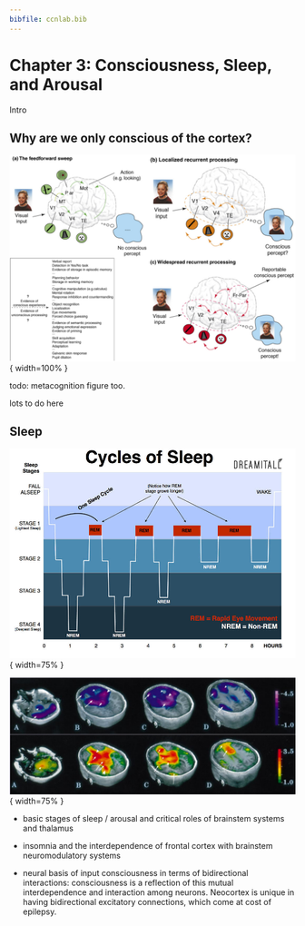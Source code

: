 ```yaml
---
bibfile: ccnlab.bib
---
```


# Chapter 3: Consciousness, Sleep, and Arousal

Intro

## Why are we only conscious of the cortex?

![Fig 3-1: Consciousness is associated with robust recurrent processing across wide areas of the neocortex (Lamme, 2006).](figures/fig_lamme06_recurrent_consc.png){ width=100% }

todo: metacognition figure too.

lots to do here

## Sleep

![Fig 3-2: The four stages of sleep and their timecourse over a typical night.  Deeper stages are characterized by slower brain waves (slow wave sleep), and brain waves during REM are similar to waking.  Progressively less deep sleep and progressively more REM sleep occur over the course of a night.](figures/fig_sleep_stages.jpg){ width=75% }


![Fig 3-3: The frontal cortex goes deeply to sleep when you're dreaming, while the amygdala and hippocampus are highly active.  This explains why your dreams are so incoherent and disorganized, and it is impossible to ever catch an airplane or show up for a test on time, etc.  Also, dreams are emotionally charged and incorporate recent memories, thanks to the amygdala and hippocampus.](figures/fig_sleep_pfc_inact_amyg_act.png){ width=75% }


* basic stages of sleep / arousal and critical roles of brainstem systems and thalamus

* insomnia and the interdependence of frontal cortex with brainstem neuromodulatory systems

* neural basis of input consciousness in terms of bidirectional interactions: consciousness is a reflection of this mutual interdependence and interaction among neurons.  Neocortex is unique in having bidirectional excitatory connections, which come at cost of epilepsy.



